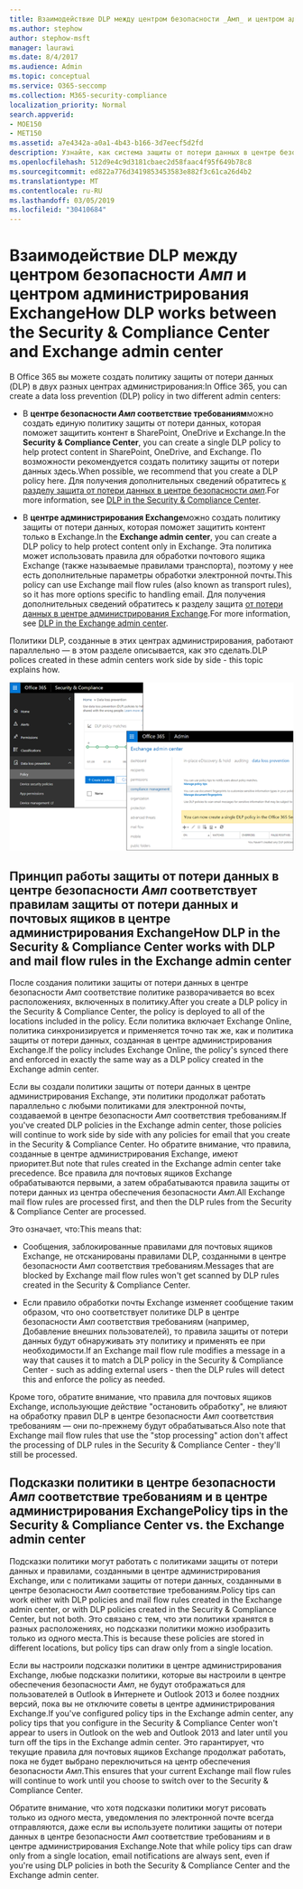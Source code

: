 ```yaml
---
title: Взаимодействие DLP между центром безопасности _Амп_ и центром администрирования Exchange
ms.author: stephow
author: stephow-msft
manager: laurawi
ms.date: 8/4/2017
ms.audience: Admin
ms.topic: conceptual
ms.service: O365-seccomp
ms.collection: M365-security-compliance
localization_priority: Normal
search.appverid:
- MOE150
- MET150
ms.assetid: a7e4342a-a0a1-4b43-b166-3d7eecf5d2fd
description: Узнайте, как система защиты от потери данных в центре безопасности _Амп_ соответствует правилам защиты от потери данных и почтовых ящиков (правила транспорта) в центре администрирования Exchange.
ms.openlocfilehash: 512d9e4c9d3181cbaec2d58faac4f95f649b78c8
ms.sourcegitcommit: ed822a776d3419853453583e882f3c61ca26d4b2
ms.translationtype: MT
ms.contentlocale: ru-RU
ms.lasthandoff: 03/05/2019
ms.locfileid: "30410684"
---
```

# <a name="how-dlp-works-between-the-security--compliance-center-and-exchange-admin-center"></a><span data-ttu-id="db1a6-103">Взаимодействие DLP между центром безопасности _Амп_ и центром администрирования Exchange</span><span class="sxs-lookup"><span data-stu-id="db1a6-103">How DLP works between the Security & Compliance Center and Exchange admin center</span></span>

<span data-ttu-id="db1a6-104">В Office 365 вы можете создать политику защиты от потери данных (DLP) в двух разных центрах администрирования:</span><span class="sxs-lookup"><span data-stu-id="db1a6-104">In Office 365, you can create a data loss prevention (DLP) policy in two different admin centers:</span></span>
  
- <span data-ttu-id="db1a6-105">В **центре безопасности _Амп_ соответствие требованиям**можно создать единую политику защиты от потери данных, которая поможет защитить контент в SharePoint, OneDrive и Exchange.</span><span class="sxs-lookup"><span data-stu-id="db1a6-105">In the **Security & Compliance Center**, you can create a single DLP policy to help protect content in SharePoint, OneDrive, and Exchange.</span></span> <span data-ttu-id="db1a6-106">По возможности рекомендуется создать политику защиты от потери данных здесь.</span><span class="sxs-lookup"><span data-stu-id="db1a6-106">When possible, we recommend that you create a DLP policy here.</span></span> <span data-ttu-id="db1a6-107">Для получения дополнительных сведений обратитесь [к разделу защита от потери данных в центре безопасности _амп_](data-loss-prevention-policies.md).</span><span class="sxs-lookup"><span data-stu-id="db1a6-107">For more information, see [DLP in the Security & Compliance Center](data-loss-prevention-policies.md).</span></span>
    
- <span data-ttu-id="db1a6-108">В **центре администрирования Exchange**можно создать политику защиты от потери данных, которая поможет защитить контент только в Exchange.</span><span class="sxs-lookup"><span data-stu-id="db1a6-108">In the **Exchange admin center**, you can create a DLP policy to help protect content only in Exchange.</span></span> <span data-ttu-id="db1a6-109">Эта политика может использовать правила для обработки почтового ящика Exchange (также называемые правилами транспорта), поэтому у нее есть дополнительные параметры обработки электронной почты.</span><span class="sxs-lookup"><span data-stu-id="db1a6-109">This policy can use Exchange mail flow rules (also known as transport rules), so it has more options specific to handling email.</span></span> <span data-ttu-id="db1a6-110">Для получения дополнительных сведений обратитесь к разделу защита [от потери данных в центре администрирования Exchange](https://go.microsoft.com/fwlink/?linkid=852311).</span><span class="sxs-lookup"><span data-stu-id="db1a6-110">For more information, see [DLP in the Exchange admin center](https://go.microsoft.com/fwlink/?linkid=852311).</span></span>
    
<span data-ttu-id="db1a6-111">Политики DLP, созданные в этих центрах администрирования, работают параллельно — в этом разделе описывается, как это сделать.</span><span class="sxs-lookup"><span data-stu-id="db1a6-111">DLP polices created in these admin centers work side by side - this topic explains how.</span></span>
  
![Страницы защиты от потери данных в центре безопасности и соответствия требованиям и центре администрирования Exchange](media/d3eaa7e7-3b16-457b-bd9c-26707f7b584f.png)
  
## <a name="how-dlp-in-the-security--compliance-center-works-with-dlp-and-mail-flow-rules-in-the-exchange-admin-center"></a><span data-ttu-id="db1a6-113">Принцип работы защиты от потери данных в центре безопасности _Амп_ соответствует правилам защиты от потери данных и почтовых ящиков в центре администрирования Exchange</span><span class="sxs-lookup"><span data-stu-id="db1a6-113">How DLP in the Security & Compliance Center works with DLP and mail flow rules in the Exchange admin center</span></span>

<span data-ttu-id="db1a6-114">После создания политики защиты от потери данных в центре безопасности _Амп_ соответствие политике разворачивается во всех расположениях, включенных в политику.</span><span class="sxs-lookup"><span data-stu-id="db1a6-114">After you create a DLP policy in the Security & Compliance Center, the policy is deployed to all of the locations included in the policy.</span></span> <span data-ttu-id="db1a6-115">Если политика включает Exchange Online, политика синхронизируется и применяется точно так же, как и политика защиты от потери данных, созданная в центре администрирования Exchange.</span><span class="sxs-lookup"><span data-stu-id="db1a6-115">If the policy includes Exchange Online, the policy's synced there and enforced in exactly the same way as a DLP policy created in the Exchange admin center.</span></span> 
  
<span data-ttu-id="db1a6-116">Если вы создали политики защиты от потери данных в центре администрирования Exchange, эти политики продолжат работать параллельно с любыми политиками для электронной почты, создаваемой в центре безопасности _Амп_ соответствия требованиям.</span><span class="sxs-lookup"><span data-stu-id="db1a6-116">If you've created DLP policies in the Exchange admin center, those policies will continue to work side by side with any policies for email that you create in the Security & Compliance Center.</span></span> <span data-ttu-id="db1a6-117">Но обратите внимание, что правила, созданные в центре администрирования Exchange, имеют приоритет.</span><span class="sxs-lookup"><span data-stu-id="db1a6-117">But note that rules created in the Exchange admin center take precedence.</span></span> <span data-ttu-id="db1a6-118">Все правила для почтовых ящиков Exchange обрабатываются первыми, а затем обрабатываются правила защиты от потери данных из центра обеспечения безопасности _Амп_.</span><span class="sxs-lookup"><span data-stu-id="db1a6-118">All Exchange mail flow rules are processed first, and then the DLP rules from the Security & Compliance Center are processed.</span></span>
  
<span data-ttu-id="db1a6-119">Это означает, что:</span><span class="sxs-lookup"><span data-stu-id="db1a6-119">This means that:</span></span>
  
- <span data-ttu-id="db1a6-120">Сообщения, заблокированные правилами для почтовых ящиков Exchange, не отсканированы правилами DLP, созданными в центре безопасности _Амп_ соответствия требованиям.</span><span class="sxs-lookup"><span data-stu-id="db1a6-120">Messages that are blocked by Exchange mail flow rules won't get scanned by DLP rules created in the Security & Compliance Center.</span></span>
    
- <span data-ttu-id="db1a6-121">Если правило обработки почты Exchange изменяет сообщение таким образом, что оно соответствует политике DLP в центре безопасности _Амп_ соответствия требованиям (например, Добавление внешних пользователей), то правила защиты от потери данных будут обнаруживать эту политику и применять ее при необходимости.</span><span class="sxs-lookup"><span data-stu-id="db1a6-121">If an Exchange mail flow rule modifies a message in a way that causes it to match a DLP policy in the Security & Compliance Center - such as adding external users - then the DLP rules will detect this and enforce the policy as needed.</span></span>
    
<span data-ttu-id="db1a6-122">Кроме того, обратите внимание, что правила для почтовых ящиков Exchange, использующие действие "остановить обработку", не влияют на обработку правил DLP в центре безопасности _Амп_ соответствия требованиям — они по-прежнему будут обрабатываться.</span><span class="sxs-lookup"><span data-stu-id="db1a6-122">Also note that Exchange mail flow rules that use the "stop processing" action don't affect the processing of DLP rules in the Security & Compliance Center - they'll still be processed.</span></span>
  
## <a name="policy-tips-in-the-security--compliance-center-vs-the-exchange-admin-center"></a><span data-ttu-id="db1a6-123">Подсказки политики в центре безопасности _Амп_ соответствие требованиям и в центре администрирования Exchange</span><span class="sxs-lookup"><span data-stu-id="db1a6-123">Policy tips in the Security & Compliance Center vs. the Exchange admin center</span></span>

<span data-ttu-id="db1a6-124">Подсказки политики могут работать с политиками защиты от потери данных и правилами, созданными в центре администрирования Exchange, или с политиками защиты от потери данных, созданными в центре безопасности _Амп_ соответствие требованиям.</span><span class="sxs-lookup"><span data-stu-id="db1a6-124">Policy tips can work either with DLP policies and mail flow rules created in the Exchange admin center, or with DLP policies created in the Security & Compliance Center, but not both.</span></span> <span data-ttu-id="db1a6-125">Это связано с тем, что эти политики хранятся в разных расположениях, но подсказки политики можно изобразить только из одного места.</span><span class="sxs-lookup"><span data-stu-id="db1a6-125">This is because these policies are stored in different locations, but policy tips can draw only from a single location.</span></span>
  
<span data-ttu-id="db1a6-126">Если вы настроили подсказки политики в центре администрирования Exchange, любые подсказки политики, которые вы настроили в центре обеспечения безопасности _Амп_, не будут отображаться для пользователей в Outlook в Интернете и Outlook 2013 и более поздних версий, пока вы не отключите советы в центре администрирования Exchange.</span><span class="sxs-lookup"><span data-stu-id="db1a6-126">If you've configured policy tips in the Exchange admin center, any policy tips that you configure in the Security & Compliance Center won't appear to users in Outlook on the web and Outlook 2013 and later until you turn off the tips in the Exchange admin center.</span></span> <span data-ttu-id="db1a6-127">Это гарантирует, что текущие правила для почтовых ящиков Exchange продолжат работать, пока не будет выбрано переключиться на центр обеспечения безопасности _Амп_.</span><span class="sxs-lookup"><span data-stu-id="db1a6-127">This ensures that your current Exchange mail flow rules will continue to work until you choose to switch over to the Security & Compliance Center.</span></span>
  
<span data-ttu-id="db1a6-128">Обратите внимание, что хотя подсказки политики могут рисовать только из одного места, уведомления по электронной почте всегда отправляются, даже если вы используете политики защиты от потери данных в центре безопасности _Амп_ соответствие требованиям и в центре администрирования Exchange.</span><span class="sxs-lookup"><span data-stu-id="db1a6-128">Note that while policy tips can draw only from a single location, email notifications are always sent, even if you're using DLP policies in both the Security & Compliance Center and the Exchange admin center.</span></span>
  

